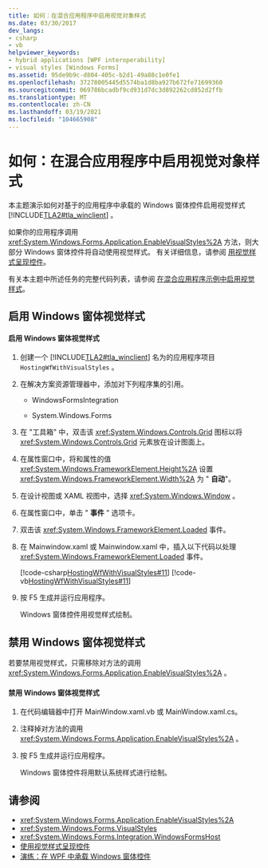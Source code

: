 ```yaml
---
title: 如何：在混合应用程序中启用视觉对象样式
ms.date: 03/30/2017
dev_langs:
- csharp
- vb
helpviewer_keywords:
- hybrid applications [WPF interoperability]
- visual styles [Windows Forms]
ms.assetid: 95de9b9c-d804-405c-b2d1-49a88c1e0fe1
ms.openlocfilehash: 37278005445d5574ba1d8ba927b672fe71699360
ms.sourcegitcommit: 069786bcadbf9cd931d7dc3d892262cd852d2ffb
ms.translationtype: MT
ms.contentlocale: zh-CN
ms.lasthandoff: 03/19/2021
ms.locfileid: "104665908"
---
```

# <a name="how-to-enable-visual-styles-in-a-hybrid-application"></a>如何：在混合应用程序中启用视觉对象样式

本主题演示如何对基于的应用程序中承载的 Windows 窗体控件启用视觉样式 [!INCLUDE[TLA2#tla_winclient](../../../includes/tla2sharptla-winclient-md.md)] 。  
  
 如果你的应用程序调用 <xref:System.Windows.Forms.Application.EnableVisualStyles%2A> 方法，则大部分 Windows 窗体控件将自动使用视觉样式。 有关详细信息，请参阅 [用视觉样式呈现控件](/dotnet/framework/winforms/controls/rendering-controls-with-visual-styles)。  
  
 有关本主题中所述任务的完整代码列表，请参阅 [在混合应用程序示例中启用视觉样式](https://github.com/microsoft/WPF-Samples/tree/master/Migration%20and%20Interoperability/HostingWfWithVisualStyles)。  
  
## <a name="enabling-windows-forms-visual-styles"></a>启用 Windows 窗体视觉样式  
  
#### <a name="to-enable-windows-forms-visual-styles"></a>启用 Windows 窗体视觉样式  
  
1. 创建一个 [!INCLUDE[TLA2#tla_winclient](../../../includes/tla2sharptla-winclient-md.md)] 名为的应用程序项目 `HostingWfWithVisualStyles` 。  
  
2. 在解决方案资源管理器中，添加对下列程序集的引用。  
  
    - WindowsFormsIntegration  
  
    - System.Windows.Forms  
  
3. 在 "工具箱" 中，双击该 <xref:System.Windows.Controls.Grid> 图标以将 <xref:System.Windows.Controls.Grid> 元素放在设计图面上。  
  
4. 在属性窗口中，将和属性的值 <xref:System.Windows.FrameworkElement.Height%2A> 设置 <xref:System.Windows.FrameworkElement.Width%2A> 为 " **自动**"。  
  
5. 在设计视图或 XAML 视图中，选择 <xref:System.Windows.Window> 。  
  
6. 在属性窗口中，单击 " **事件** " 选项卡。  
  
7. 双击该 <xref:System.Windows.FrameworkElement.Loaded> 事件。
  
8. 在 Mainwindow.xaml 或 Mainwindow.xaml 中，插入以下代码以处理 <xref:System.Windows.FrameworkElement.Loaded> 事件。  
  
     [!code-csharp[HostingWfWithVisualStyles#11](~/samples/snippets/csharp/VS_Snippets_Wpf/HostingWfWithVisualStyles/CSharp/HostingWfWithVisualStyles/Window1.xaml.cs#11)]
     [!code-vb[HostingWfWithVisualStyles#11](~/samples/snippets/visualbasic/VS_Snippets_Wpf/HostingWfWithVisualStyles/VisualBasic/HostingWfWithVisualStyles/Window1.xaml.vb#11)]  
  
9. 按 F5 生成并运行应用程序。  
  
     Windows 窗体控件用视觉样式绘制。  
  
## <a name="disabling-windows-forms-visual-styles"></a>禁用 Windows 窗体视觉样式  

 若要禁用视觉样式，只需移除对方法的调用 <xref:System.Windows.Forms.Application.EnableVisualStyles%2A> 。  
  
#### <a name="to-disable-windows-forms-visual-styles"></a>禁用 Windows 窗体视觉样式  
  
1. 在代码编辑器中打开 MainWindow.xaml.vb 或 MainWindow.xaml.cs。  
  
2. 注释掉对方法的调用 <xref:System.Windows.Forms.Application.EnableVisualStyles%2A> 。  
  
3. 按 F5 生成并运行应用程序。  
  
     Windows 窗体控件将用默认系统样式进行绘制。  
  
## <a name="see-also"></a>请参阅

- <xref:System.Windows.Forms.Application.EnableVisualStyles%2A>
- <xref:System.Windows.Forms.VisualStyles>
- <xref:System.Windows.Forms.Integration.WindowsFormsHost>
- [使用视觉样式呈现控件](/dotnet/framework/winforms/controls/rendering-controls-with-visual-styles)
- [演练：在 WPF 中承载 Windows 窗体控件](walkthrough-hosting-a-windows-forms-control-in-wpf.md)
